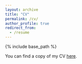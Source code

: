 ```yaml
---
layout: archive
title: "CV"
permalink: /cv/
author_profile: true
redirect_from:
  - /resume
---
```


{% include base_path %}

You can find a copy of my CV [here](https://www.dropbox.com/s/qfdu6dz05aidc8j/CV_Eddy-Yeung.pdf?dl=0).
